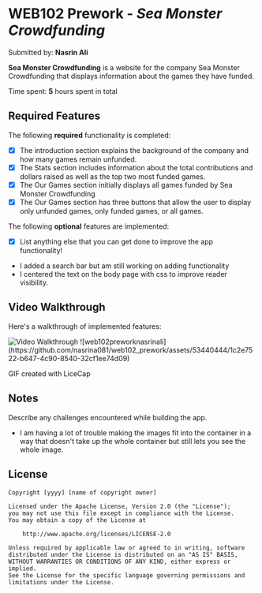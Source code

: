# WEB102 Prework - *Sea Monster Crowdfunding*

Submitted by: **Nasrin Ali**

**Sea Monster Crowdfunding** is a website for the company Sea Monster Crowdfunding that displays information about the games they have funded.

Time spent: **5** hours spent in total

## Required Features

The following **required** functionality is completed:

* [x] The introduction section explains the background of the company and how many games remain unfunded.
* [x] The Stats section includes information about the total contributions and dollars raised as well as the top two most funded games.
* [x] The Our Games section initially displays all games funded by Sea Monster Crowdfunding
* [x] The Our Games section has three buttons that allow the user to display only unfunded games, only funded games, or all games.

The following **optional** features are implemented:

* [x] List anything else that you can get done to improve the app functionality!
- I added a search bar but am still working on adding functionality
- I centered the text on the body page with css to improve reader visibility.
## Video Walkthrough

Here's a walkthrough of implemented features:

<img src='(https://imgur.com/a/4gPK5CX)' title='Video Walkthrough' width='' alt='Video Walkthrough' />
![web102preworknasrinali](https://github.com/nasrina081/web102_prework/assets/53440444/1c2e7522-b647-4c90-8540-32cf1ee74d09)



<!-- Replace this with whatever GIF tool you used! -->
GIF created with LiceCap
<!-- Recommended tools:
[Kap](https://getkap.co/) for macOS
[ScreenToGif](https://www.screentogif.com/) for Windows
[peek](https://github.com/phw/peek) for Linux. -->

## Notes

Describe any challenges encountered while building the app.

- I am having a lot of trouble making the images fit into the container in a way that doesn't take up the whole container but still lets you see the whole image.

## License

    Copyright [yyyy] [name of copyright owner]

    Licensed under the Apache License, Version 2.0 (the "License");
    you may not use this file except in compliance with the License.
    You may obtain a copy of the License at

        http://www.apache.org/licenses/LICENSE-2.0

    Unless required by applicable law or agreed to in writing, software
    distributed under the License is distributed on an "AS IS" BASIS,
    WITHOUT WARRANTIES OR CONDITIONS OF ANY KIND, either express or implied.
    See the License for the specific language governing permissions and
    limitations under the License.
